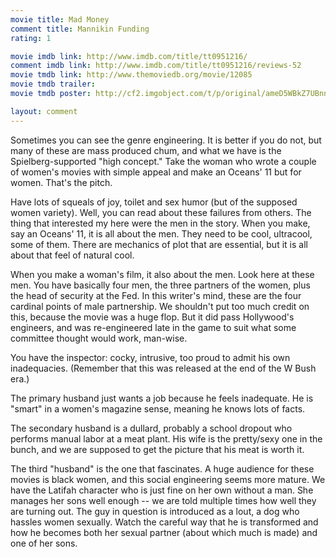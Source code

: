 ```yaml
---
movie title: Mad Money
comment title: Mannikin Funding
rating: 1

movie imdb link: http://www.imdb.com/title/tt0951216/
comment imdb link: http://www.imdb.com/title/tt0951216/reviews-52
movie tmdb link: http://www.themoviedb.org/movie/12085
movie tmdb trailer: 
movie tmdb poster: http://cf2.imgobject.com/t/p/original/ameD5WBkZ7UBnne6z389Z3LmAdZ.jpg

layout: comment
---
```


Sometimes you can see the genre engineering. It is better if you do not, but many of these are mass produced chum, and what we have is the Spielberg-supported "high concept." Take the woman who wrote a couple of women's movies with simple appeal and make an Oceans' 11 but for women. That's the pitch. 

Have lots of squeals of joy, toilet and sex humor (but of the supposed women variety). Well, you can read about these failures from others. The thing that interested my here were the men in the story. When you make, say an Oceans' 11, it is all about the men. They need to be cool, ultracool, some of them. There are mechanics of plot that are essential, but it is all about that feel of natural cool.

When you make a woman's film, it also about the men. Look here at these men. You have basically four men, the three partners of the women, plus the head of security at the Fed. In this writer's mind, these are the four cardinal points of male partnership. We shouldn't put too much credit on this, because the movie was a huge flop. But it did pass Hollywood's engineers, and was re-engineered late in the game to suit what some committee thought would work, man-wise.

You have the inspector: cocky, intrusive, too proud to admit his own inadequacies. (Remember that this was released at the end of the W Bush era.)

The primary husband just wants a job because he feels inadequate. He is "smart" in a women's magazine sense, meaning he knows lots of facts.

The secondary husband is a dullard, probably a school dropout who performs manual labor at a meat plant. His wife is the pretty/sexy one in the bunch, and we are supposed to get the picture that his meat is worth it. 

The third "husband" is the one that fascinates. A huge audience for these movies is black women, and this social engineering seems more mature. We have the Latifah character who is just fine on her own without a man. She manages her sons well enough -- we are told multiple times how well they are turning out. The guy in question is introduced as a lout, a dog who hassles women sexually. Watch the careful way that he is transformed and how he becomes both her sexual partner (about which much is made) and one of her sons.